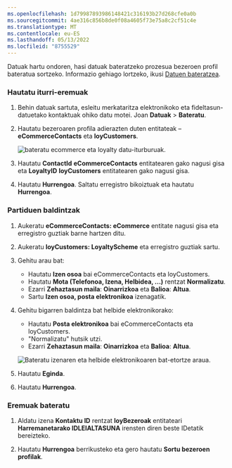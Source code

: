 ```yaml
---
ms.openlocfilehash: 1d79987893986148421c316193b27d268cfe0a0b
ms.sourcegitcommit: 4ae316c856b8de0f08a4605f73e75a8c2cf51c4e
ms.translationtype: MT
ms.contentlocale: eu-ES
ms.lasthandoff: 05/13/2022
ms.locfileid: "8755529"
---
```

Datuak hartu ondoren, hasi datuak bateratzeko prozesua bezeroen profil bateratua sortzeko. Informazio gehiago lortzeko, ikusi [Datuen bateratzea](../data-unification.md).

### <a name="select-source-fields"></a>Hautatu iturri-eremuak

1. Behin datuak sartuta, esleitu merkataritza elektronikoko eta fideltasun-datuetako kontaktuak ohiko datu motei. Joan **Datuak** > **Bateratu**.

1. Hautatu bezeroaren profila adierazten duten entitateak – **eCommerceContacts** eta **loyCustomers**.

   ![bateratu ecommerce eta loyalty datu-iturburuak.](../media/unify-ecommerce-loyalty.png)

1. Hautatu **ContactId** **eCommerceContacts** entitatearen gako nagusi gisa eta **LoyaltyID** **loyCustomers** entitatearen gako nagusi gisa.

1. Hautatu **Hurrengoa**. Saltatu erregistro bikoiztuak eta hautatu **Hurrengoa**.

### <a name="match-conditions"></a>Partiduen baldintzak

1. Aukeratu **eCommerceContacts: eCommerce** entitate nagusi gisa eta erregistro guztiak barne hartzen ditu.

1. Aukeratu **loyCustomers: LoyaltyScheme** eta erregistro guztiak sartu.

1. Gehitu arau bat:
   - Hautatu **Izen osoa** bai eCommerceContacts eta loyCustomers.
   - Hautatu **Mota (Telefonoa, Izena, Helbidea, ...)** rentzat **Normalizatu**.
   - Ezarri **Zehaztasun maila**: **Oinarrizkoa** eta **Balioa**: **Altua**.
   - Sartu **Izen osoa, posta elektronikoa** izenagatik.

1. Gehitu bigarren baldintza bat helbide elektronikorako:
   - Hautatu **Posta elektronikoa** bai eCommerceContacts eta loyCustomers.
   - "Normalizatu" hutsik utzi.
   - Ezarri **Zehaztasun maila**: **Oinarrizkoa** eta **Balioa**: **Altua**.

   ![Bateratu izenaren eta helbide elektronikoaren bat-etortze araua.](../media/unify-match-rule.png)

1. Hautatu **Eginda**.

1. Hautatu **Hurrengoa**.

### <a name="unify-fields"></a>Eremuak bateratu

1. Aldatu izena **Kontaktu ID** rentzat **loyBezeroak** entitateari **Harremanetarako IDLEIALTASUNA** irensten diren beste IDetatik bereizteko.

1. Hautatu **Hurrengoa** berrikusteko eta gero hautatu **Sortu bezeroen profilak**.
